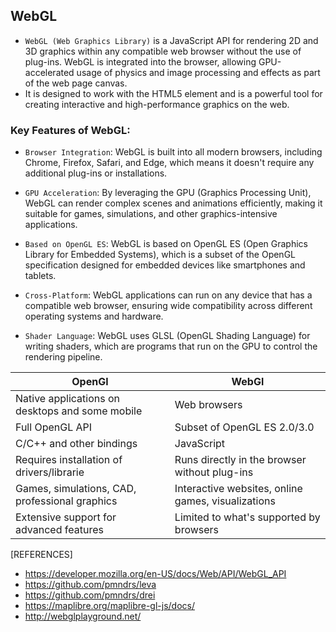 ## WebGL
- `WebGL (Web Graphics Library)` is a JavaScript API for rendering 2D and 3D graphics within any compatible web browser without the use of plug-ins. WebGL is integrated into the browser, allowing GPU-accelerated usage of physics and image processing and effects as part of the web page canvas. 
- It is designed to work with the HTML5 <canvas> element and is a powerful tool for creating interactive and high-performance graphics on the web.
  
### Key Features of WebGL:
- `Browser Integration`: WebGL is built into all modern browsers, including Chrome, Firefox, Safari, and Edge, which means it doesn't require any additional plug-ins or installations.

- `GPU Acceleration`: By leveraging the GPU (Graphics Processing Unit), WebGL can render complex scenes and animations efficiently, making it suitable for games, simulations, and other graphics-intensive applications.

- `Based on OpenGL ES`: WebGL is based on OpenGL ES (Open Graphics Library for Embedded Systems), which is a subset of the OpenGL specification designed for embedded devices like smartphones and tablets.

- `Cross-Platform`: WebGL applications can run on any device that has a compatible web browser, ensuring wide compatibility across different operating systems and hardware.

- `Shader Language`: WebGL uses GLSL (OpenGL Shading Language) for writing shaders, which are programs that run on the GPU to control the rendering pipeline.


| OpenGl                                          | WebGl                                              |
| ----------------------------------------------- | -------------------------------------------------- |
| Native applications on desktops and some mobile | Web browsers                                       |
| Full OpenGL API                                 | Subset of OpenGL ES 2.0/3.0                        |
| C/C++ and other bindings                        | JavaScript                                         |
| Requires installation of drivers/librarie       | Runs directly in the browser without plug-ins      |
| Games, simulations, CAD, professional graphics  | Interactive websites, online games, visualizations |
| Extensive support for advanced features         | Limited to what's supported by browsers            |


[REFERENCES]

- https://developer.mozilla.org/en-US/docs/Web/API/WebGL_API
- https://github.com/pmndrs/leva
- https://github.com/pmndrs/drei
- https://maplibre.org/maplibre-gl-js/docs/
- http://webglplayground.net/
